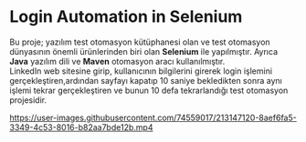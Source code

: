 # Login Automation in Selenium

Bu proje; yazılım test otomasyon kütüphanesi olan ve test otomasyon dünyasının
önemli ürünlerinden biri olan **Selenium** ile yapılmıştır.
Ayrıca **Java** yazılım dili ve **Maven** otomasyon aracı kullanılmıştır.
<br/>
LinkedIn web sitesine girip, kullanıcının bilgilerini girerek login işlemini 
gerçekleştiren,ardından sayfayı kapatıp 10 saniye bekledikten sonra aynı 
işlemi tekrar gerçekleştiren ve bunun 10 defa tekrarlandığı test otomasyon 
projesidir.



https://user-images.githubusercontent.com/74559017/213147120-8aef6fa5-3349-4c53-8016-b82aa7bde12b.mp4

